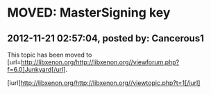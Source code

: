 # MOVED: MasterSigning key

## 2012-11-21 02:57:04, posted by: Cancerous1

This topic has been moved to [url=http://libxenon.org/http://libxenon.org//viewforum.php?f=6.0]Junkyard[/url].  
   
 [iurl]http://libxenon.org/http://libxenon.org//viewtopic.php?t=1[/iurl]